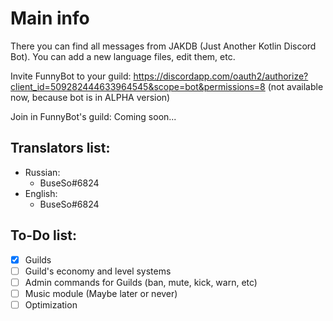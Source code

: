# Main info

There you can find all messages from JAKDB (Just Another Kotlin Discord Bot).
You can add a new language files, edit them, etc.

Invite FunnyBot to your guild: https://discordapp.com/oauth2/authorize?client_id=509282444633964545&scope=bot&permissions=8 (not available now, because bot is in ALPHA version)

Join in FunnyBot's guild: Coming soon...


## Translators list:
- Russian:
    - BuseSo#6824
- English:
    - BuseSo#6824


## To-Do list:
- [x] Guilds
- [ ] Guild's economy and  level systems
- [ ] Admin commands for Guilds (ban, mute, kick, warn, etc)
- [ ] Music module (Maybe later or never)
- [ ] Optimization
